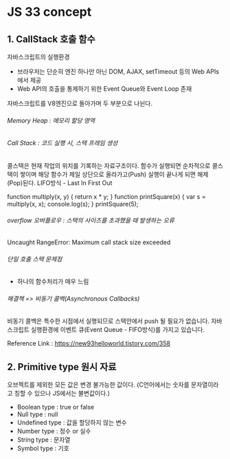 # JS 33 concept

## 1. CallStack 호출 함수
자바스크립트의 실행환경
- 브라우저는 단순히 엔진 하나만 아닌 DOM, AJAX, setTimeout 등의 Web APIs에서 제공
- Web API의 호출을 통제하기 위한 Event Queue와 Event Loop 존재

자바스크립트를 V8엔진으로 돌아가며 두 부분으로 나뉜다.
###### Memory Heap : 메모리 할당 영역
###### Call Stack : 코드 실행 시, 스택 프레임 생성

콜스택은 현재 작업의 위치를 기록하는 자료구조이다.
함수가 실행되면 순차적으로 콜스택이 쌓이며
해당 함수가 제일 상단으로 올라가고(Push)
실행이 끝나게 되면 해제(Pop)된다.
LIFO방식 - Last In First Out
     
function multiply(x, y) {
    return x * y;
}
function printSquare(x) {
    var s = multiply(x, x);
    console.log(s);
}
printSquare(5);

###### overflow 오버플로우 : 스택의 사이즈를 초과했을 때 발생하는 오류
Uncaught RangeError: Maximum call stack size exceeded

###### 단일 호출 스택 문제점 
- 하나의 함수처리가 매우 느림

###### 해결책 => 비동기 콜백(Asynchronous Callbacks)
비동기 콜백은 특수한 시점에서 실행되므로 스택안에서 push 될 필요가 없습니다.
자바스크립트 실행환경에 이벤트 큐(Event Queue - FIFO방식)를 가지고 있습니다.

Reference Link : https://new93helloworld.tistory.com/358

## 2. Primitive type 원시 자료
오브젝트를 제외한 모든 값은 변경 불가능한 값이다.
(C언어에서는 숫자를 문자열이라고 칭할 수 있으나 JS에서는 불변값이다.)
* Boolean type : true or false
* Null type : null
* Undefined type : 값을 할당하지 않는 변수
* Number type : 정수 or 실수
* String type : 문자열
* Symbol type : 기호

    
